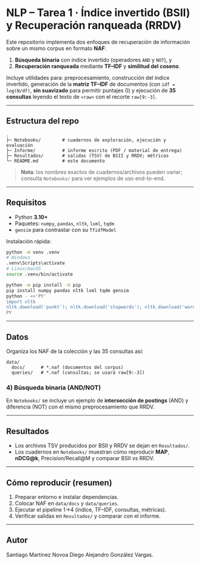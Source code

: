 # NLP – Tarea 1 · Índice invertido (BSII) y Recuperación ranqueada (RRDV)

Este repositorio implementa dos enfoques de recuperación de información sobre un mismo corpus en formato **NAF**: 
1) **Búsqueda binaria** con índice invertido (operadores `AND` y `NOT`), y 
2) **Recuperación ranqueada** mediante **TF–IDF** y **similitud del coseno**.

Incluye utilidades para: preprocesamiento, construcción del índice invertido, generación de la **matriz TF–IDF** de documentos (con `idf = log(N/df)`, **sin suavizado** para permitir puntajes 0) y ejecución de **35 consultas** leyendo el texto de `<raw>` con el recorte `raw[9:-3]`.

---

## Estructura del repo

```
.
├─ Notebooks/        # cuadernos de exploración, ejecución y evaluación
├─ Informe/          # informe escrito (PDF / material de entrega)
├─ Resultados/       # salidas (TSV) de BSII y RRDV; métricas
└─ README.md         # este documento
```

> **Nota**: los nombres exactos de cuadernos/archivos pueden variar; consulta `Notebooks/` para ver ejemplos de uso end-to-end.

---

## Requisitos

- Python **3.10+**  
- Paquetes: `numpy`, `pandas`, `nltk`, `lxml`, `tqdm`  
- `gensim` para contrastar con su `TfidfModel`

Instalación rápida:

```bash
python -m venv .venv
# Windows
.venv\Scripts\activate
# Linux/macOS
source .venv/bin/activate

python -m pip install -U pip
pip install numpy pandas nltk lxml tqdm gensim
python - <<'PY'
import nltk
nltk.download('punkt'); nltk.download('stopwords'); nltk.download('wordnet')
PY
```

---

## Datos

Organiza los NAF de la colección y las 35 consultas así:

```
data/
  docs/      # *.naf (documentos del corpus)
  queries/   # *.naf (consultas; se usará raw[9:-3])
```

### 4) Búsqueda binaria (AND/NOT)

En `Notebooks/` se incluye un ejemplo de **intersección de postings** (AND) y diferencia (NOT) con el mismo preprocesamiento que RRDV.


---

## Resultados

- Los archivos TSV producidos por BSII y RRDV se dejan en `Resultados/`.  
- Los cuadernos en `Notebooks/` muestran cómo reproducir **MAP**, **nDCG@k**, Precision/Recall@M y comparar BSII vs RRDV.

---



## Cómo reproducir (resumen)

1. Preparar entorno e instalar dependencias.  
2. Colocar NAF en `data/docs` y `data/queries`.  
3. Ejecutar el pipeline 1→4 (índice, TF–IDF, consultas, métricas).  
4. Verificar salidas en `Resultados/` y comparar con el informe.


---

## Autor

Santiago Martinez Novoa
Diego Alejandro González Vargas.

